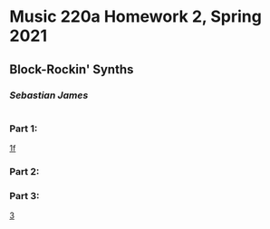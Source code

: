 # **Music 220a Homework 2, Spring 2021**
## Block-Rockin' Synths
### *Sebastian James*
#
# 
### Part 1:
[1f](./1f-chord-stmt.wav "1f")
### Part 2:
### Part 3:
[3](./3-statement.wav "3")
